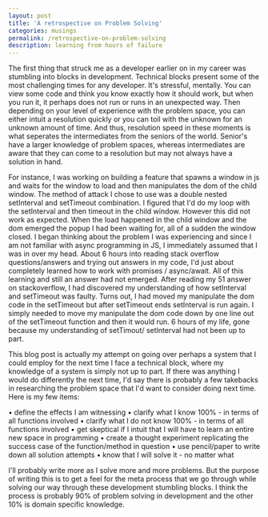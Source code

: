 ```yaml
---
layout: post
title: 'A retrospective on Problem Solving'
categories: musings
permalink: /retrospective-on-problem-solving
description: learning from hours of failure
---
```


The first thing that struck me as a developer earlier on in my career was stumbling
into blocks in development. Technical blocks present some of the most challenging times
for any developer. It's stressful, mentally. You can view some code and think you know
exactly how it should work, but when you run it, it perhaps does not run or runs in an
unexpected way. Then depending on your level of experience with the problem space, you
can either intuit a resolution quickly or you can toil with the unknown for an unknown
amount of time. And thus, resolution speed in these moments is what seperates the intermediates
from the seniors of the world. Senior's have a larger knowledge of problem spaces, whereas
intermediates are aware that they can come to a resolution but may not always have a
solution in hand.

For instance,  I was working on building a feature that spawns a window in js and waits
for the window to load and then manipulates the dom of the child window. The method of attack
I chose to use was a double nested setInterval and setTimeout combination. I figured that
I'd do my loop with the setInterval and then timeout in the child window. However this did not
work as expected. When the load happened in the child window and the dom emerged the popup I
had been waiting for, all of a sudden the window closed. I began thinking about the problem
I was experiencing and since I am not familiar with async programming in JS, I immediately
assumed that I was in over my head. About 6 hours into reading stack overflow questions/answers
and trying out answers in my code, I'd just about completely learned how to work with promises /
async/await. All of this learning and still an answer had not emerged. After reading my 51 answer
on stackoverflow, I had discovered my understanding of how setInterval and setTimeout was faulty.
Turns out, I had moved my manipulate the dom code in the setTimeout but after setTimeout ends
setInterval is run again. I simply needed to move my manipulate the dom code down by one line
out of the setTimeout function and then it would run. 6 hours of my life, gone because my
understanding of setTimout/ setInterval had not been up to part.

This blog post is actually my attempt on going over perhaps a system that I could employ for the
next time I face a technical block, where my knowledge of a system is simply not up to part. If there
was anything I would do differently the next time, I'd say there is probably a few takebacks in
researching the problem space that I'd want to consider doing next time. Here is my few items:

• define the effects I am witnessing
• clarify what I know 100% - in terms of all functions involved
• clarify what I do not know 100% - in terms of all functions involved
• get skeptical if I intuit that I will have to learn an entire new space in programming
• create a thought experiment replicating the success case of the function/method in question
• use pencil/paper to write down all solution attempts
• know that I will solve it - no matter what

I'll probably write more as I solve more and more problems. But the purpose of writing this
is to get a feel for the meta process that we go through while solving our way through these
development stumbling blocks. I think the process is probably 90% of problem solving in development
and the other 10% is domain specific knowledge.

